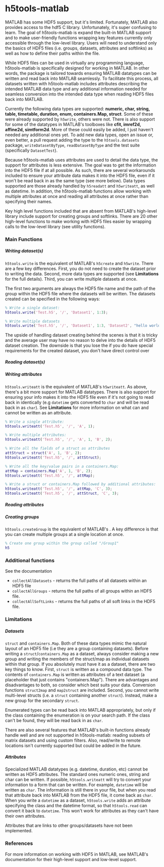# h5tools-matlab

MATLAB has some HDF5 support, but it's limited. Fortunately, MATLAB also provides access to the hdf5 C library. Unfortunately, it's super confusing to learn. The goal of h5tools-matlab is expand the built-in MATLAB support and to make user-friendly functions wrapping key features currently only accessible through the low-level library. Users will need to understand only the basics of HDF5 files (i.e. groups, datasets, attributes and softlinks) as well as how to define their paths within the file.  

While HDF5 files can be used in virtually any programming language, h5tools-matlab is specifically designed for working in MATLAB. In other words, the package is tailored towards ensuring MATLAB datatypes can be written and read back into MATLAB seamlessly. To facilitate this process, all datasets written with h5tools-matlab includes attributes describing the intended MATLAB data type and any additional information needed for seamless conversion into the intended data type when reading HDF5 files back into MATLAB. 

Currently the following data types are supported: **numeric, char, string, table, timetable, duration, enum, containers.Map, struct**. Some of these were already supported by ```h5write```, others were not. There is also support for some of the datatypes in MATLAB's toolboxes like **cfit, imref2d, affine2d, simtform2d**. More of these could easily be added, I just haven't needed any additional ones yet. To add new data types, open an issue or, even better, a pull request adding the type to the ```h5tools.datasets``` package, ```writeDatasetByType```, ```readDatasetByType``` and the test suite (specifically ```DatasetTest```). 

Because h5tools-matlab uses attributes are used to detail the data type, the support for attributes is less extensive. The goal was to get the information into the HDF5 file if at all possible. As such, there are several workarounds included to ensure your attribute data makes it into the HDF5 file, even if it won't be read back in as the same type (see more below). Data types supported are those already handled by ```h5readatt``` and ```h5writeatt```, as well as datetime. In addition, the h5tools-matlab functions allow working with multiple attributes at once and reading all attributes at once rather than specifying their names.  

Key high level functions included that are absent from MATLAB's high-level library include support for creating groups and softlinks. There are 20 other high-level functions to make working with HDF5 files easier by wrapping calls to the low-level library (see utility functions).

### Main Functions
##### Writing dataset(s) 
```h5tools.write``` is the equivalent of MATLAB's ```h5create``` and ```h5write```. There are a few key differences. First, you do not need to create the dataset prior to writing the data. Second, more data types are supported (see **Limitations** for the full details). Third, you can write multiple datasets at once. 

The first two arguments are always the HDF5 file name and the path of the group within the HDF5 file where the datasets will be written. The datasets created can be specified in the following ways:


```matlab
% Write a single dataset:
h5tools.write('Test.h5', '/', 'Dataset1', 1:3);

% Write multiple datasets
h5tools.write('Test.h5', '/', 'Dataset1', 1:3, 'Dataset2', "hello world");
```

The upside of handling dataset creating behind the scenes is that it is tricky and the average user may have no reason to delve into the details of HDF5 dataset creation. The downside is that you lose the  if you do have special requirements for the created dataset, you don't have direct control over 

##### Reading dataset(s) 

##### Writing attributes
```h5tools.writeatt``` is the equivalent of MATLAB's ```h5writeatt```. As above, there's a bit more support for MATLAB datatypes. There is also support for ensuring your info makes it into the HDF5 file even if it's not going to read back in identically (e.g ```datetime``` gets converted to ```char``` and will be read back in as ```char```). See **Limitations** for more information on what can and cannot be written as an attribute. 


```matlab
% Write a single attribute:
h5tools.writeatt('Test.h5', '/', 'A', 1);

% Write multiple attributes:
h5tools.writeatt('Test.h5', '/', 'A', 1, 'B', 2);

% Write all the fields of a struct as attributes
attStruct = struct('A', 1, 'B', 2);
h5tools.writeatt('Test.h5', '/', attStruct);

% Write all the key/value pairs in a containers.Map:
attMap = containers.Map('A', 1, 'B', 2);
h5tools.writeatt('Test.h5', '/', attMap);

% Write a struct or containers.Map followed by additional attributes:
h5tools.writeatt('Test.h5', '/', attMap, 'C', 3);
h5tools.writeatt('Test.h5', '/', attStruct, 'C', 3);
```

##### Reading attributes


##### Creating groups
```h5tools.createGroup``` is the equivalent of MATLAB's . A key difference is that you can create multiple groups at a single location at once.
```matlab
% Create one group within the group called "/Group1"
h5
```

### Additional functions
See the documentation
- ```collectAllDatasets``` - returns the full paths of all datasets within an HDF5 file
- ```collectAllGroups``` - returns the full paths of all groups within an HDF5 file.
- ```collectAllSoftLinks``` - returns the full paths of all soft links in the HDF5 file.

### Limitations
##### Datasets
```struct``` and ```containers.Map```. Both of these data types mimic the natural layout of an HDF5 file (i.e they are a group containing datasets). Before writing a ```struct```/```containers.Map``` as a dataset, always consider making a new group and writing the members of the struct/map as individual datasets within that group. If you absolutely must have it as a dataset, there are two key things to know. 
First, ```struct``` is written as a compound data type. The contents of ```containers.Map``` is written as attributes of a text dataset (a placeholder that just contains "containers.Map"). There are advantages and disadvantages to both, so consider which best suits your data. Conversion functions ```struct2map``` and ```map2struct``` are included. Second, you cannot write multi-level structs (i.e. a ```struct``` containing another ```struct```). Instead, make a new group for the secondary ```struct```.

Enumerated types can be read back into MATLAB appropriately, but only if the class containing the enumeration is on your search path. If the class can't be found, they will be read back in as ```char```. 

There are also several features that MATLAB's built-in functions already handle well and are not supported in h5tools-matlab: reading subsets of matrix datasets and using custom filters. Also, read/write to remote locations isn't currently supported but could be added in the future. 

##### Attributes
Specialized MATLAB datatypes (e.g. datetime, duration, etc) cannot be written as HDF5 attributes. The standard ones numeric ones, string and char can be written. If possible, ```h5tools.writeatt``` will try to convert your information to a form that can be written. For example, ```datetime``` will be written as ```char```. The information is still there in your file, but when you read that attribute back into MATLAB from the HDF5 file, it come back as ```char```. When you write a ```datetime``` as a dataset, ```h5tools.write``` adds an attribute specifying the class and the datetime format, so that ```h5tools.read``` can convert it back to ```datetime```. This won't work for attributes as they can't have their own attributes. 

Attributes that are links to other groups/datasets have not been implemented. 



### References
For more information on working with HDF5 in MATLAB, see MATLAB's documentation for their high-level support and low-level support.

